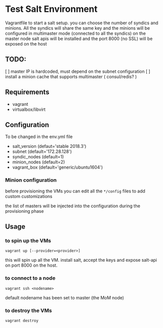 # Test Salt Environment

Vagrantfile to start a salt setup. 
you can choose the number of syndics and minions. 
All the syndics will share the same key and the minions will be configured in multimaster mode (connected to all the syndics)
on the master node salt apis will be installed and the port 8000 (no SSL) will be exposed on the host

## TODO: 

[ ] master IP is hardcoded, must depend on the subnet configuration
[ ] install a minion cache that supports multimaster ( consul/redis? )

## Requirements

* vagrant
* virtualbox/libvirt

## Configuration

To be changed in the env.yml file

* salt_version (defaut='stable 2018.3')
* subnet  (default='172.28.128')
* syndic_nodes (default=1)
* minion_nodes (default=2)
* vagrant_box (default='generic/ubuntu1604')

### Minion configuration

before provisioning the VMs you can edit all the `*/config` files to add custom customizations

the list of masters will be injected into the configuration during the provisioning phase

## Usage

### to spin up the VMs

```
vagrant up [--provider=<provider>]
```

this will spin up all the VM. install salt, accept the keys and expose salt-api on port 8000 on the host.

### to connect to a node

```
vagrant ssh <nodename>
```

default nodename has been set to master (the MoM node)

### to destroy the VMs

```
vagrant destroy
```

